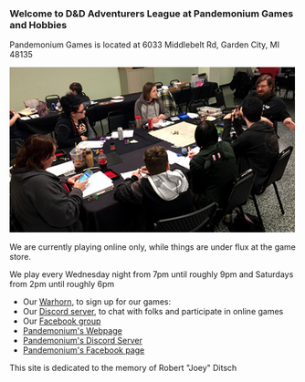 ### Welcome to D&D Adventurers League at Pandemonium Games and Hobbies

Pandemonium Games is located at 6033 Middlebelt Rd, Garden City, MI 48135

<!--iframe src="https://www.google.com/maps/embed?pb=!1m18!1m12!1m3!1d2949.600302818344!2d-83.33119223165905!3d42.32972318669584!2m3!1f0!2f0!3f0!3m2!1i1024!2i768!4f13.1!3m3!1m2!1s0x883b4b636c2022d5%3A0x150b873e7b722eb0!2s6033+Middlebelt+Rd%2C+Garden+City%2C+MI+48135!5e0!3m2!1sen!2sus!4v1516813824051" width="600" height="100" frameborder="0" style="border:0" allowfullscreen-->

![](media/IMG_9232.JPG)

We are currently playing online only, while things are under flux at the game store.

We play every Wednesday night from 7pm until roughly 9pm
and Saturdays from 2pm until roughly 6pm

* Our [Warhorn](https://warhorn.net/events/pandodnd), to sign up for our games:
* Our [Discord server](https://discord.gg/dbB5RYH5P7), to chat with folks and participate in online games
* Our [Facebook group](https://www.facebook.com/groups/PandoDnD)
* [Pandemonium's Webpage](https://pandogames.com/)
* [Pandemonium's Discord Server](https://discord.gg/Hy2cTGN2fp)
* [Pandemonium's Facebook page](https://www.facebook.com/PandoGames)

This site is dedicated to the memory of Robert "Joey" Ditsch